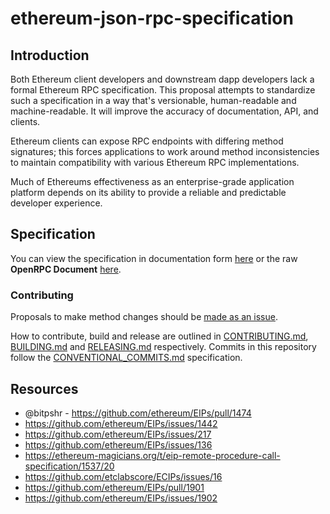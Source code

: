 # ethereum-json-rpc-specification

## Introduction

Both Ethereum client developers and downstream dapp developers lack a formal Ethereum RPC specification. This proposal attempts to standardize such a specification in a way that's versionable, human-readable and machine-readable. It will improve the accuracy of documentation, API, and clients.

Ethereum clients can expose RPC endpoints with differing method signatures; this forces applications to work around method inconsistencies to maintain compatibility with various Ethereum RPC implementations.

Much of Ethereums effectiveness as an enterprise-grade application platform depends on its ability to provide a reliable and predictable developer experience.

## Specification

You can view the specification in documentation form [here](https://playground.open-rpc.org/?uiSchema[appBar][ui:splitView]=false&schemaUrl=https://raw.githubusercontent.com/etclabscore/ethereum-json-rpc-specification/master/openrpc.json&uiSchema[appBar][ui:logoUrl]=https://avatars1.githubusercontent.com/u/45863699?s=200&v=4) or the raw **OpenRPC Document** [here](openrpc.json).

### Contributing

Proposals to make method changes should be [made as an issue](https://help.github.com/en/articles/creating-an-issue).

How to contribute, build and release are outlined in [CONTRIBUTING.md](CONTRIBUTING.md), [BUILDING.md](BUILDING.md) and [RELEASING.md](RELEASING.md) respectively. Commits in this repository follow the [CONVENTIONAL_COMMITS.md](CONVENTIONAL_COMMITS.md) specification.

## Resources

- @bitpshr - https://github.com/ethereum/EIPs/pull/1474
- https://github.com/ethereum/EIPs/issues/1442
- https://github.com/ethereum/EIPs/issues/217
- https://github.com/ethereum/EIPs/issues/136
- https://ethereum-magicians.org/t/eip-remote-procedure-call-specification/1537/20
- https://github.com/etclabscore/ECIPs/issues/16
- https://github.com/ethereum/EIPs/pull/1901
- https://github.com/ethereum/EIPs/issues/1902
